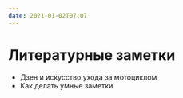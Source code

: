 ```yaml
---
date: 2021-01-02T07:07
---
```


# Литературные заметки

* Дзен и искусство ухода за мотоциклом
* Как делать умные заметки
